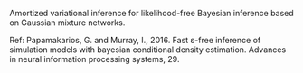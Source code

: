 Amortized variational inference for likelihood-free Bayesian inference based on Gaussian mixture networks.

Ref: Papamakarios, G. and Murray, I., 2016. Fast ε-free inference of simulation models with bayesian conditional density estimation. Advances in neural information processing systems, 29.
